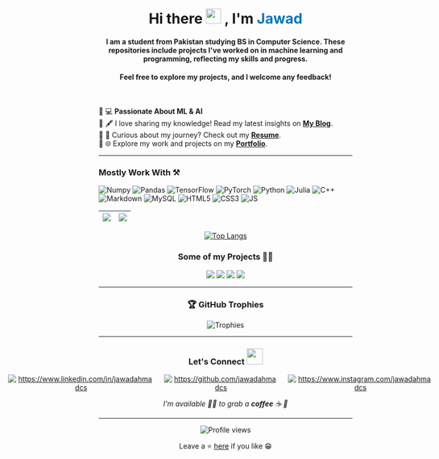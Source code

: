 <h1 align="center">
  Hi there 
  <img src="https://raw.githubusercontent.com/MartinHeinz/MartinHeinz/master/wave.gif" width="30px">  
  , I'm 
  <a href="https://www.linkedin.com/in/JawadAhmadCS" style="color:#0077b5; text-decoration: none;">Jawad</a>
</h1>


<h4 align="center">I am a student from Pakistan studying BS in Computer Science. These repositories include projects I've worked on in machine learning and programming, reflecting my skills and progress.</h4>

<h4 align="center">Feel free to explore my projects, and I welcome any feedback!</h4>

<br>

<!-- 🔹 💻 **Aspiring AI Engineer | Passionate About ML & AI**  -->
🔹 💻 **Passionate About ML & AI**  
🔹 🖋️ I love sharing my knowledge! Read my latest insights on **[My Blog](https://jawadahmadcs.blogspot.com)**.  
🔹 📄 Curious about my journey? Check out my **[Resume](https://github.com/user-attachments/assets/69c0e059-60da-47b2-a9d6-f0eb043baf5a)**.  
🔹 🌐 Explore my work and projects on my **[Portfolio](https://jawadahmadcs.vercel.app/)**.  

---


### Mostly Work With ⚒

![Numpy](https://img.shields.io/badge/Numpy-013243?style=for-the-badge&logo=numpy&logoColor=white)
![Pandas](https://img.shields.io/badge/Pandas-150458?style=for-the-badge&logo=pandas&logoColor=white)
![TensorFlow](https://img.shields.io/badge/TensorFlow-FF6F00?style=for-the-badge&logo=tensorflow&logoColor=white)
![PyTorch](https://img.shields.io/badge/PyTorch-EE4C2C?style=for-the-badge&logo=pytorch&logoColor=white)
![Python](https://img.shields.io/static/v1?style=for-the-badge&message=Python&color=3776AB&logo=Python&logoColor=FFFFFF&label=)
![Julia](https://img.shields.io/badge/Julia-9558B2?style=for-the-badge&logo=julia&logoColor=white)
![C++](https://img.shields.io/static/v1?style=for-the-badge&message=C%2B%2B&color=00599C&logo=C%2B%2B&logoColor=FFFFFF&label=)
![Markdown](https://img.shields.io/badge/Markdown-000000?style=for-the-badge&logo=markdown&logoColor=white)
![MySQL](https://img.shields.io/static/v1?style=for-the-badge&message=MySQL&color=4479A1&logo=MySQL&logoColor=FFFFFF&label=)
![HTML5](https://img.shields.io/badge/HTML5-E34F26?style=for-the-badge&logo=html5&logoColor=white)
![CSS3](https://img.shields.io/badge/CSS3-1572B6?style=for-the-badge&logo=css3&logoColor=white)
![JS](https://img.shields.io/badge/JavaScript-F7DF1E?style=for-the-badge&logo=javascript&logoColor=black)

<div align="center">

<!--![GitHub Stats](https://github-readme-stats.vercel.app/api?username=jawadahmadcs&show_icons=true&count_private=true&include_all_commits=true&theme=tokyonight&cache_seconds=3600)
</div>-->


|<img src="https://github-readme-stats.vercel.app/api?username=jawadahmadcs&&show_icons=true&count_private=true&include_all_commits=true&&theme=tokyonight"/>|<img src="https://github-readme-streak-stats.herokuapp.com/?user=jawadahmadcs&count_private=true&include_all_commits=true&&theme=tokyonight"/>|
|---|---|

<div align="center">

[![Top Langs](https://github-readme-stats.vercel.app/api/top-langs/?username=jawadahmadcs&layout=compact&theme=midnight-purple)](https://github.com/jawadahmadcs)
</div>
<div align="center">

### Some of my Projects 👨‍💻
</div>
<div  align="center">
 
  <img src="https://github-readme-stats.vercel.app/api/pin/?username=jawadahmadcs&repo=Lexa-AI-Assistant&show_icons=true&theme=great-gatsby" > 
  <img src="https://github-readme-stats.vercel.app/api/pin/?username=jawadahmadcs&repo=Traffic-Managment-System&show_icons=true&theme=great-gatsby" >
  <img src="https://github-readme-stats.vercel.app/api/pin/?username=jawadahmadcs&repo=File-Encryption-Decryption&show_icons=true&theme=great-gatsby" > 
  <img src="https://github-readme-stats.vercel.app/api/pin/?username=jawadahmadcs&repo=E-Commerce-Customer-Categorization-and-Analyzer&show_icons=true&theme=great-gatsby" > 
  
  
</di>

---

### 🏆 GitHub Trophies

![Trophies](https://github-profile-trophy.vercel.app/?username=jawadahmadcs&theme=algolia&row=1&margin-w=15)

---

### Let's Connect <img src="https://raw.githubusercontent.com/ShahriarShafin/ShahriarShafin/main/Assets/handshake.gif" height="32px">

<div style="display:flex; justify-content:center;margin-bottom:10px">
 <a href="https://www.linkedin.com/in/jawadahmadcs/" target="_blank">
<img src=https://img.shields.io/badge/linkedin-%231E77B5.svg?&style=for-the-badge&logo=linkedin&logoColor=white alt=https://www.linkedin.com/in/jawadahmadcs style="margin-right: 20px;" />
</a>
 
 <a href="https://github.com/jawadahmadcs" target="_blank">
<img src=https://img.shields.io/badge/GitHub-100000?style=for-the-badge&logo=github&logoColor=white alt=https://github.com/jawadahmadcs style="margin-right: 20px;" />
</a>

<a href="https://www.instagram.com/jawadahmadcs/" target="_blank">
<img src=https://img.shields.io/badge/Instagram-E4405F?style=for-the-badge&logo=instagram&logoColor=white alt=https://www.instagram.com/jawadahmadcs style="margin-right: 20px;" />
</a>         
</div>  


 _I'm available 🙋‍♂️ to grab a **coffee** ☕ 🙊_

---

![Profile views](https://komarev.com/ghpvc/?username=jawadahmadcs&label=Profile%20views&color=0e75b6&style=flat)


Leave a ⭐ [here](https://github.com/jawadahmadcs/jawadahmadcs) if you like 😁
